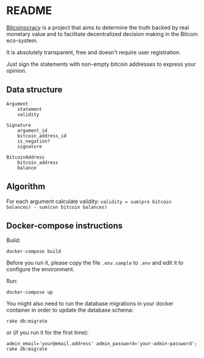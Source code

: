README
======

[Bitcoinocracy](http://bitcoinocracy.com) is a project that aims to determine the truth backed by real monetary value and to facilitate decentralized decision making in the Bitcoin eco-system.

It is absolutely transparent, free and doesn't require user registration.

Just sign the statements with non-empty bitcoin addresses to express your opinion.


Data structure
--------------

```
Argument
	statement
	validity

Signature
	argument_id
	bitcoin_address_id
	is_negation?
	signature

BitcoinAddress
	bitcoin_address
	balance
```

Algorithm
---------

For each argument calculate validity: `validity = sum(pro bitcoin balances) - sum(con bitcoin balances)`

Docker-compose instructions
-------

Build:

`docker-compose build`

Before you run it, please copy the file `.env.sample` to `.env` and edit it to configure the environment.

Run:

`docker-compose up`


You might also need to run the database migrations in your docker container in order to update the database schema:

`rake db:migrate`

or (if you run it for the first time):

`admin_email='your@email.address' admin_password='your-admin-password'; rake db:migrate`
